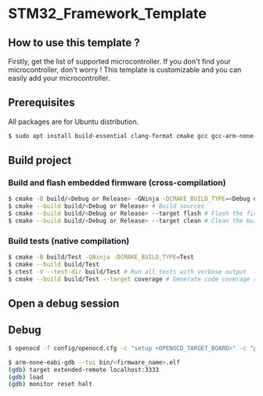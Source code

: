 # STM32_Framework_Template
## How to use this template ?
Firstly, get the list of supported microcontroller.
If you don't find your microcontroller, don't worry !
This template is customizable and you can easily add your microcontroller.
## Prerequisites
All packages are for Ubuntu distribution.
```bash
$ sudo apt install build-essential clang-format cmake gcc gcc-arm-none-eabi gdb-multiarch lcov ninja-build openocd
```
## Build project
### Build and flash embedded firmware (cross-compilation)
```bash
$ cmake -B build/<Debug or Release> -GNinja -DCMAKE_BUILD_TYPE=<Debug or Release> -DSELECTED_BOARD=<Your_Board>
$ cmake --build build/<Debug or Release> # Build sources
$ cmake --build build/<Debug or Release> --target flash # Flash the firmware
$ cmake --build build/<Debug or Release> --target clean # Clean the build
```
### Build tests (native compilation)
```bash
$ cmake -B build/Test -GNinja -DCMAKE_BUILD_TYPE=Test
$ cmake --build build/Test
$ ctest -V --test-dir build/Test # Run all tests with verbose output
$ cmake --build build/Test --target coverage # Generate code coverage report
```
## Open a debug session
## Debug
```bash
$ openocd -f config/openocd.cfg -c "setup <OPENOCD_TARGET_BOARD>" -c "program_debug"
```
```bash
$ arm-none-eabi-gdb --tui bin/<firmware_name>.elf
(gdb) target extended-remote localhost:3333
(gdb) load
(gdb) monitor reset halt
```